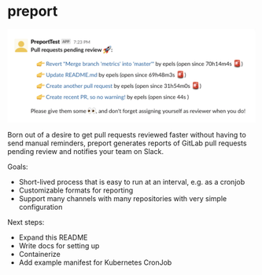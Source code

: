 # preport

![Example of a pull request report on Slack](docs/images/example.png)

Born out of a desire to get pull requests reviewed faster without having to send manual reminders, preport generates reports of GitLab pull requests pending review and notifies your team on Slack.

Goals:

* Short-lived process that is easy to run at an interval, e.g. as a cronjob
* Customizable formats for reporting
* Support many channels with many repositories with very simple configuration

Next steps:

* Expand this README
* Write docs for setting up
* Containerize
* Add example manifest for Kubernetes CronJob
